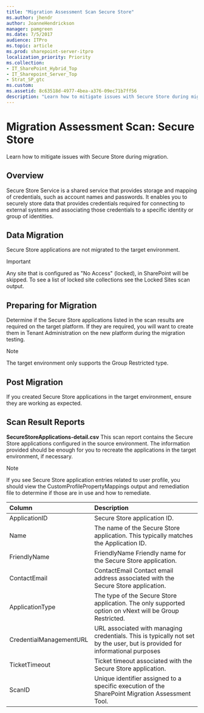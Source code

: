 ```yaml
---
title: "Migration Assessment Scan Secure Store"
ms.author: jhendr
author: JoanneHendrickson
manager: pamgreen
ms.date: 7/5/2017
audience: ITPro
ms.topic: article
ms.prod: sharepoint-server-itpro
localization_priority: Priority
ms.collection:
- IT_SharePoint_Hybrid_Top
- IT_Sharepoint_Server_Top
- Strat_SP_gtc
ms.custom:
ms.assetid: 8c63518d-4977-4bea-a376-09ec71b7ff56
description: "Learn how to mitigate issues with Secure Store during migration."
---
```


# Migration Assessment Scan: Secure Store

Learn how to mitigate issues with Secure Store during migration.
  
## Overview

Secure Store Service is a shared service that provides storage and mapping of credentials, such as account names and passwords. It enables you to securely store data that provides credentials required for connecting to external systems and associating those credentials to a specific identity or group of identities.
  
## Data Migration

Secure Store applications are not migrated to the target environment.
  
> [!IMPORTANT]
> Any site that is configured as "No Access" (locked), in SharePoint will be skipped. To see a list of locked site collections see the Locked Sites scan output. 
  
## Preparing for Migration

Determine if the Secure Store applications listed in the scan results are required on the target platform. If they are required, you will want to create them in Tenant Administration on the new platform during the migration testing.
  
> [!NOTE]
> The target environment only supports the Group Restricted type. 
  
## Post Migration

If you created Secure Store applications in the target environment, ensure they are working as expected.
  
## Scan Result Reports

 **SecureStoreApplications-detail.csv** This scan report contains the Secure Store applications configured in the source environment. The information provided should be enough for you to recreate the applications in the target environment, if necessary. 
  
> [!NOTE]
> If you see Secure Store application entries related to user profile, you should view the CustomProfilePropertyMappings output and remediation file to determine if those are in use and how to remediate. 
  
|**Column**|**Description**|
|:-----|:-----|
|ApplicationID  <br/> |Secure Store application ID.  <br/> |
|Name  <br/> |The name of the Secure Store application. This typically matches the Application ID.  <br/> |
|FriendlyName  <br/> |FriendlyName Friendly name for the Secure Store application.  <br/> |
|ContactEmail  <br/> |ContactEmail Contact email address associated with the Secure Store application.  <br/> |
|ApplicationType  <br/> |The type of the Secure Store application. The only supported option on vNext will be Group Restricted.  <br/> |
|CredentialManagementURL  <br/> |URL associated with managing credentials. This is typically not set by the user, but is provided for informational purposes  <br/> |
|TicketTimeout  <br/> |Ticket timeout associated with the Secure Store application.  <br/> |
|ScanID  <br/> |Unique identifier assigned to a specific execution of the SharePoint Migration Assessment Tool.  <br/> |
   

